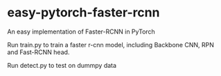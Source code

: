 # easy-pytorch-faster-rcnn
An easy implementation of Faster-RCNN in PyTorch

Run train.py to train a faster r-cnn model, including Backbone CNN, RPN and Fast-RCNN head.

Run detect.py to test on dummpy data
